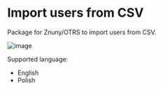 # Import users from CSV
Package for Znuny/OTRS to import users from CSV. 

![image](https://github.com/HawerPL/Znuny-Import-users-from-CSV/assets/34395208/408ebaf3-d299-469e-980e-6de0c55a3dcd)


Supported language:
* English
* Polish
